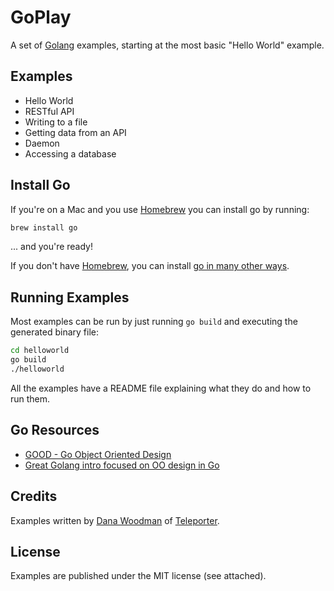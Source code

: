 # GoPlay

A set of [Golang](http://golang.org) examples, starting at the most basic "Hello World" example.

## Examples

- Hello World
- RESTful API
- Writing to a file
- Getting data from an API
- Daemon
- Accessing a database

## Install Go

If you're on a Mac and you use [Homebrew]() you can install go by running:

```bash
brew install go
```

... and you're ready!

If you don't have [Homebrew](http://brew.sh/), you can install [go in many other ways](http://golang.org/doc/install).

## Running Examples

Most examples can be run by just running `go build` and executing the generated binary file:

```bash
cd helloworld
go build
./helloworld
```

All the examples have a README file explaining what they do and how to run them.

## Go Resources

* [GOOD - Go Object Oriented Design](http://nathany.com/good/)
* [Great Golang intro focused on OO design in Go](http://areyoufuckingcoding.me/2012/07/25/object-desoriented-language/)

## Credits

Examples written by [Dana Woodman](http://danawoodman.com) of [Teleporter](http://teleporter.io).

## License

Examples are published under the MIT license (see attached).
